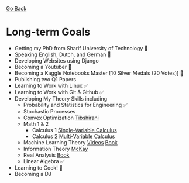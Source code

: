 [Go Back](https://github.com/arm-on/plan/blob/main/README.md)
# Long-term Goals

- Getting my PhD from Sharif University of Technology :hammer:
- Speaking English, Dutch, and German :hammer:
- Developing Websites using Django
- Becoming a Youtuber :hammer:
- Becoming a Kaggle Notebooks Master [10 Silver Medals (20 Votes)] :beer:
- Publishing two Q1 Papers
- Learning to Work with Linux :white_check_mark:
- Learning to Work with Git & Github :white_check_mark:
- Developing My Theory Skills including
    - Probability and Statistics for Engineering :white_check_mark:
    - Stochastic Processes
    - Convex Optimization [Tibshirani](http://www.stat.cmu.edu/~ryantibs/convexopt-F18/)
    - Math 1 & 2
        - Calculus 1 [Single-Variable Calculus](https://www.youtube.com/watch?v=jbIQW0gkgxo&list=PLE2215608E2574180)
        - Calculus 2 [Multi-Variable Calculus](https://www.youtube.com/watch?v=PxCxlsl_YwY&list=PL4C4C8A7D06566F38)
    - Machine Learning Theory [Videos](https://www.youtube.com/watch?v=b5NlRg8SjZg&list=PLPW2keNyw-usgvmR7FTQ3ZRjfLs5jT4BO) [Book](http://www.datascienceassn.org/sites/default/files/Understanding%20Machine%20Learning%20-%20From%20Theory%20to%20Algorithms.pdf)
    - Information Theory [McKay](http://videolectures.net/course_information_theory_pattern_recognition/)
    - Real Analysis [Book](https://smartmanmaths.files.wordpress.com/2017/11/real-mathematical-analysis.pdf)
    - Linear Algebra :white_check_mark:
- Learning to Cook! :beer:
- Becoming a DJ